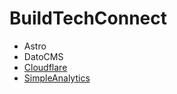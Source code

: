 # BuildTechConnect

- Astro
- DatoCMS
- [Cloudflare](dash.cloudflare.com)
- [SimpleAnalytics](https://dashboard.simpleanalytics.com/buildtechconnect.com)
